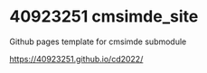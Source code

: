 # 40923251 cmsimde_site
Github pages template for cmsimde submodule

https://40923251.github.io/cd2022/
